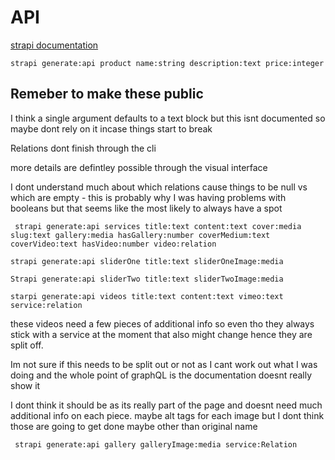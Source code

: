 # API

[strapi documentation](https://strapi.io/documentation/3.0.0-beta.x/cli/CLI.html#strapi-generate-api)

 `strapi generate:api product name:string description:text price:integer `



## Remeber to make these public

I think a single argument defaults to a text block but this isnt documented so maybe dont rely on it incase things start to break

Relations dont finish through the cli

more details are defintley possible through the visual interface

I dont understand much about which relations cause things to be null vs which are empty - this is probably why I was having problems with booleans but that seems like the most likely to always have a spot

` strapi generate:api services title:text content:text cover:media slug:text gallery:media hasGallery:number coverMedium:text coverVideo:text hasVideo:number video:relation`

`strapi generate:api sliderOne title:text sliderOneImage:media`

`Strapi generate:api sliderTwo title:text sliderTwoImage:media`

`starpi generate:api videos title:text content:text vimeo:text service:relation`

these videos need a few pieces of additional info so even tho they always stick with a service at the moment that also might change hence they are split off.







Im not sure if this needs to be split out or not as I cant work out what I was doing and the whole point of graphQL is the documentation doesnt really show it

I dont think it should be as its really part of the page and doesnt need much additional info on each piece. maybe alt tags for each image but I dont think those are going to get done maybe other than original name

` strapi generate:api gallery galleryImage:media service:Relation`


